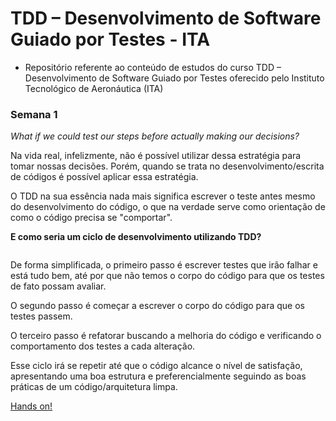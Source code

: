 # TDD – Desenvolvimento de Software Guiado por Testes - ITA

* Repositório referente ao conteúdo de estudos do curso TDD – Desenvolvimento de Software Guiado por Testes
oferecido pelo Instituto Tecnológico de Aeronáutica (ITA)

### Semana 1

*What if we could test our steps before actually making our decisions?*

Na vida real, infelizmente, não é possível utilizar dessa estratégia para tomar nossas decisões. Porém, quando se trata no desenvolvimento/escrita de códigos é possível aplicar essa estratégia.

O TDD na sua essência nada mais significa escrever o teste antes mesmo do desenvolvimento do código, o que na verdade serve como orientação de como o código precisa se "comportar".


**E como seria um ciclo de desenvolvimento utilizando TDD?**

<p align="center">
  <img src="https://media.licdn.com/dms/image/C5612AQEgUhEh3bsfEA/article-cover_image-shrink_600_2000/0/1602842572875?e=2147483647&v=beta&t=8SIZbd5dIYb3rJ4fpZMyX5ZYiYsBKKShfiJycEl7Db0" alt="">
</p>

De forma simplificada, o primeiro passo é escrever testes que irão falhar e está tudo bem, até por que não temos o corpo do código para que os testes de fato possam avaliar. 

O segundo passo é começar a escrever o corpo do código para que os testes passem. 

O terceiro passo é refatorar buscando a melhoria do código e verificando o comportamento dos testes a cada alteração. 

Esse ciclo irá se repetir até que o código alcance o nível de satisfação, apresentando uma boa estrutura e preferencialmente seguindo as boas práticas de um código/arquitetura limpa. 

[Hands on!](https://github.com/Lukasveiga/curso-tdd-ita/tree/main/src/tdd/ita/semana01/handson)
